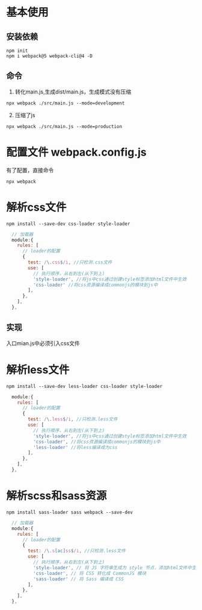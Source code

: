 # 基本使用
  ## 安装依赖
  ```
  npm init 
  npm i webpack@5 webpack-cli@4 -D 
  ```
  ## 命令

  1. 转化main.js,生成dist/main.js，生成模式没有压缩
  ```
  npx webpack ./src/main.js --mode=development 
  ```
  2. 压缩了js
  ```
  npx webpack ./src/main.js --mode=production
  ```

# 配置文件 webpack.config.js
  有了配置，直接命令
  ```
  npx webpack
  ```
# 解析css文件
 ```
 npm install --save-dev css-loader style-loader
 ```

```js
  // 加载器
  module:{
    rules: [
      // loader的配置
      {
        test: /\.css$/i, //只检测.css文件
        use: [
          // 执行顺序，从右到左(从下到上)
          'style-loader', //将js中css通过创建style标签添加html文件中生效
          'css-loader' //将css资源编译成commonjs的模块到js中
        ],
      },
    ],
  },
```
## 实现
入口mian.js中必须引入css文件


# 解析less文件
```
npm install --save-dev less-loader css-loader style-loader
```

```js
  module:{
    rules: [
      // loader的配置
      {
        test: /\.less$/i, //只检测.less文件
        use: [
          // 执行顺序，从右到左(从下到上)
          'style-loader', //将js中css通过创建style标签添加html文件中生效
          'css-loader', //将css资源编译成commonjs的模块到js中
          'less-loader' //将less编译成为css
        ],
      },
    ],
  },
```

# 解析scss和sass资源
```
npm install sass-loader sass webpack --save-dev
```
```js
  // 加载器
  module:{
    rules: [
      // loader的配置
      {
        test: /\.s[ac]ss$/i, //只检测.less文件
        use: [
          // 执行顺序，从右到左(从下到上)
          'style-loader', // 将 JS 字符串生成为 style 节点，添加html文件中生效
          'css-loader', // 将 CSS 转化成 CommonJS 模块
          'sass-loader' // 将 Sass 编译成 CSS
        ],
      },
    ],
  },
```

